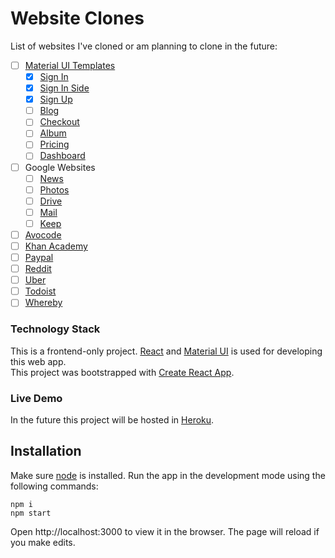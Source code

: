 # Website Clones

List of websites I've cloned or am planning to clone in the future:

- [ ] [Material UI Templates](https://material-ui.com/getting-started/templates/)
  - [x] [Sign In](https://material-ui.com/getting-started/templates/sign-in/)
  - [x] [Sign In Side](https://material-ui.com/getting-started/templates/sign-in-side/)
  - [x] [Sign Up](https://material-ui.com/getting-started/templates/sign-up/)
  - [ ] [Blog](https://material-ui.com/getting-started/templates/blog/)
  - [ ] [Checkout](https://material-ui.com/getting-started/templates/checkout/)
  - [ ] [Album](https://material-ui.com/getting-started/templates/album/)
  - [ ] [Pricing](https://material-ui.com/getting-started/templates/pricing/)
  - [ ] [Dashboard](https://material-ui.com/getting-started/templates/dashboard/)
- [ ] Google Websites
  - [ ] [News](https://news.google.com/)
  - [ ] [Photos](https://photos.google.com/)
  - [ ] [Drive](https://drive.google.com/)
  - [ ] [Mail](https://mail.google.com/)
  - [ ] [Keep](https://keep.google.com/)
- [ ] [Avocode](https://flipboard.com/)
- [ ] [Khan Academy](https://www.khanacademy.org/)
- [ ] [Paypal](https://www.paypal.com/)
- [ ] [Reddit](https://www.reddit.com/)
- [ ] [Uber](https://www.uber.com/bd/en/)
- [ ] [Todoist](https://todoist.com/app)
- [ ] [Whereby](https://whereby.com/)

### Technology Stack

This is a frontend-only project. [React](https://reactjs.org/) and [Material UI](https://material-ui.com/) is used for developing this web app.  
This project was bootstrapped with [Create React App](https://create-react-app.dev/).

### Live Demo

In the future this project will be hosted in [Heroku](https://heroku.com).

## Installation

Make sure [node](https://nodejs.org/en/download/current/) is installed. Run the app in the development mode using the following commands:

```
npm i
npm start
```

Open http://localhost:3000 to view it in the browser.
The page will reload if you make edits.
